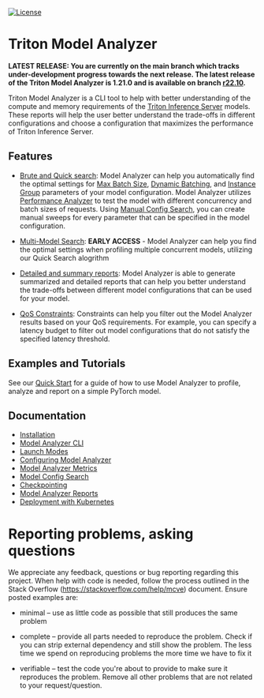 <!--
Copyright (c) 2020-2022, NVIDIA CORPORATION & AFFILIATES. All rights reserved.

Licensed under the Apache License, Version 2.0 (the "License");
you may not use this file except in compliance with the License.
You may obtain a copy of the License at

    http://www.apache.org/licenses/LICENSE-2.0

Unless required by applicable law or agreed to in writing, software
distributed under the License is distributed on an "AS IS" BASIS,
WITHOUT WARRANTIES OR CONDITIONS OF ANY KIND, either express or implied.
See the License for the specific language governing permissions and
limitations under the License.
-->

[![License](https://img.shields.io/badge/License-Apache_2.0-lightgrey.svg)](https://opensource.org/licenses/Apache-2.0)

# Triton Model Analyzer

**LATEST RELEASE: You are currently on the main branch which tracks
under-development progress towards the next release. The latest
release of the Triton Model Analyzer is 1.21.0 and is available on
branch
[r22.10](https://github.com/triton-inference-server/model_analyzer/tree/r22.10).**

Triton Model Analyzer is a CLI tool to help with better understanding of the
compute and memory requirements of the
[Triton Inference Server](https://github.com/triton-inference-server/server/) models. These
reports will help the user better understand the trade-offs in different
configurations and choose a configuration that maximizes the performance of
Triton Inference Server.

## Features

- [Brute and Quick search](docs/config_search.md): Model Analyzer can
  help you automatically find the optimal settings for
  [Max Batch Size](https://github.com/triton-inference-server/server/blob/main/docs/user_guide/model_configuration.md#maximum-batch-size),
  [Dynamic Batching](https://github.com/triton-inference-server/server/blob/main/docs/user_guide/model_configuration.md#dynamic-batcher), and
  [Instance Group](https://github.com/triton-inference-server/server/blob/main/docs/user_guide/model_configuration.md#instance-groups)
  parameters of your model configuration. Model Analyzer utilizes
  [Performance Analyzer](https://github.com/triton-inference-server/server/blob/main/docs/user_guide/perf_analyzer.md)
  to test the model with different concurrency and batch sizes of requests. Using
  [Manual Config Search](docs/config_search.md#manual-brute-search), you can create manual sweeps for every parameter that can be specified in the model configuration.

- [Multi-Model Search](docs/config_search.md#multi-model-search-mode): **EARLY ACCESS** - Model Analyzer can help you
  find the optimal settings when profiling multiple concurrent models, utilizing our Quick Search alogrithm

- [Detailed and summary reports](docs/report.md): Model Analyzer is able to generate
  summarized and detailed reports that can help you better understand the trade-offs
  between different model configurations that can be used for your model.

- [QoS Constraints](docs/config.md#constraint): Constraints can help you
  filter out the Model Analyzer results based on your QoS requirements. For
  example, you can specify a latency budget to filter out model configurations
  that do not satisfy the specified latency threshold.

## Examples and Tutorials

See our [Quick Start](docs/quick_start.md) for a guide of how to use Model Analyzer to profile, analyze and report on a simple PyTorch model.

## Documentation

- [Installation](docs/install.md)
- [Model Analyzer CLI](docs/cli.md)
- [Launch Modes](docs/launch_modes.md)
- [Configuring Model Analyzer](docs/config.md)
- [Model Analyzer Metrics](docs/metrics.md)
- [Model Config Search](docs/config_search.md)
- [Checkpointing](docs/checkpoints.md)
- [Model Analyzer Reports](docs/report.md)
- [Deployment with Kubernetes](docs/kubernetes_deploy.md)

# Reporting problems, asking questions

We appreciate any feedback, questions or bug reporting regarding this
project. When help with code is needed, follow the process outlined in
the Stack Overflow (https://stackoverflow.com/help/mcve)
document. Ensure posted examples are:

- minimal – use as little code as possible that still produces the
  same problem

- complete – provide all parts needed to reproduce the problem. Check
  if you can strip external dependency and still show the problem. The
  less time we spend on reproducing problems the more time we have to
  fix it

- verifiable – test the code you're about to provide to make sure it
  reproduces the problem. Remove all other problems that are not
  related to your request/question.

